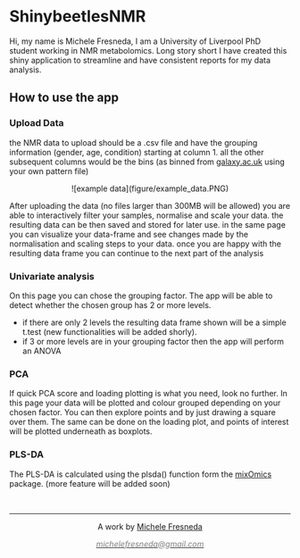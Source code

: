 
# ShinybeetlesNMR #


Hi, my name is Michele Fresneda, I am a University of Liverpool PhD student working in NMR metabolomics. Long story short I have created this shiny application to streamline and have consistent reports for my data analysis.

## How to use the app

### Upload Data

the NMR data to upload should be a .csv file and have the grouping information (gender, age, condition) starting at column 1. all the other subsequent columns would be the bins (as binned from [galaxy.ac.uk](http://galaxy.liv.ac.uk/) using your own pattern file)
<center>
![example data](figure/example_data.PNG)
</center>

After uploading the data (no files larger than 300MB will be allowed) you are able to interactively filter your samples, normalise and scale your data. the resulting data can be then saved and stored for later use. in the same page you can visualize your data-frame and see changes made by the normalisation and scaling steps to your data. once you are happy with the resulting data frame you can continue to the next part of the analysis

### Univariate analysis

On this page you can chose the grouping factor. The app will be able to detect whether the chosen group has 2 or more levels.

-   if there are only 2 levels the resulting data frame shown will be a simple t.test (new functionalities will be added shorly).
-   if 3 or more levels are in your grouping factor then the app will perform an ANOVA

### PCA

If quick PCA score and loading plotting is what you need, look no further. In this page your data will be plotted and colour grouped depending on your chosen factor. You can then explore points and by just drawing a square over them. The same can be done on the loading plot, and points of interest will be plotted underneath as boxplots.

### PLS-DA

The PLS-DA is calculated using the plsda() function form the [mixOmics](http://mixomics.org/) package. (more feature will be added soon)


&nbsp;
<hr />
<p style="text-align: center;">A work by <a href="https://github.com/mikies21/">Michele Fresneda</p>
<p style="text-align: center;"><span style="color: #808080;"><em>michelefresneda@gmail.com</em></span></p>

<!-- Add icon library -->
<link rel="stylesheet" href="https://cdnjs.cloudflare.com/ajax/libs/font-awesome/4.7.0/css/font-awesome.min.css">

<!-- Add font awesome icons -->
<p style="text-align: center;">
    <a href="https://twitter.com/micfresneda?lang=en" class="fa fa-twitter"></a>
    <a href="https://www.linkedin.com/in/michele-fresneda-alarcon/" class="fa fa-linkedin"></a>
    <a href="https://github.com/mikies21/" class="fa fa-github"></a>
</p>

&nbsp;

